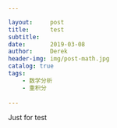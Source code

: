 ```yaml
---

layout:     post
title:      test
subtitle:   
date:       2019-03-08
author:     Derek
header-img: img/post-math.jpg
catalog: true
tags:
    - 数学分析
    - 重积分
    
---
```


Just for test